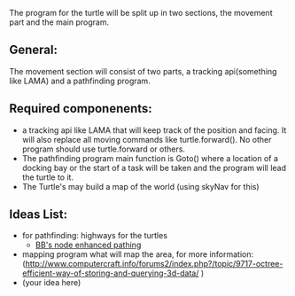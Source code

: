 The program for the turtle will be split up in two sections, the movement part and the main program.

## General:
The movement section will consist of two parts, a tracking api(something like LAMA) and a pathfinding program.

## Required componenents:
* a tracking api like LAMA that will keep track of the position and facing. 
It will also replace all moving commands like turtle.forward(). No other program should use turtle.forward or others.
* The pathfinding program main function is Goto() where a location of a docking bay or the start of a task will be taken and the program will lead the turtle to it.
* The Turtle's may build a map of the world (using skyNav for this)


## Ideas List:
* for pathfinding: highways for the turtles
  * [BB's node enhanced pathing](http://www.computercraft.info/forums2/index.php?/topic/28649-turtle-navigation-diagonal-route-or-square/page__view__findpost__p__267177)   
* mapping program what will map the area, for more information: (http://www.computercraft.info/forums2/index.php?/topic/9717-octree-efficient-way-of-storing-and-querying-3d-data/ ) 
* (your idea here)
